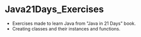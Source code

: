 # Java21Days_Exercises
* Exercises made to learn Java from "Java in 21 Days" book.
* Creating classes and their instances and functions.

